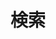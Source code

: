 ---
title: "検索"
slug: "search"
layout: "search"
outputs:
    - html
    - json
menu:
    main:
        weight: -60
        pre: search
---